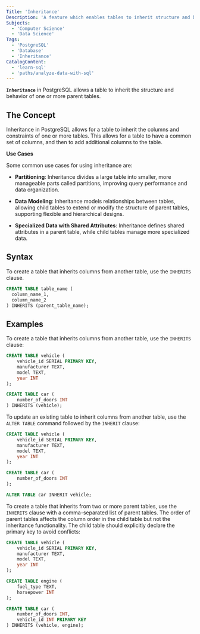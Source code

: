 ```yaml
---
Title: 'Inheritance' 
Description: 'A feature which enables tables to inherit structure and behavior from parent tables.' 
Subjects:
  - 'Computer Science'
  - 'Data Science'
Tags: 
  - 'PostgreSQL'
  - 'Database'
  - 'Inheritance'
CatalogContent: 
  - 'learn-sql'
  - 'paths/analyze-data-with-sql'
---
```

  
**`Inheritance`** in PostgreSQL allows a table to inherit the structure and behavior of one or more parent tables.

## The Concept

Inheritance in PostgreSQL allows for a table to inherit the columns and constraints of one or more tables. This allows for a table to have a common set of columns, and then to add additional columns to the table.

**Use Cases**

Some common use cases for using inheritance are:

- **Partitioning**: Inheritance divides a large table into smaller, more manageable parts called partitions, improving query performance and data organization.

- **Data Modeling**: Inheritance models relationships between tables, allowing child tables to extend or modify the structure of parent tables, supporting flexible and hierarchical designs.

- **Specialized Data with Shared Attributes**: Inheritance defines shared attributes in a parent table, while child tables manage more specialized data.

## Syntax

To create a table that inherits columns from another table, use the `INHERITS` clause.

```sql
CREATE TABLE table_name (
  column_name_1,
  column_name_2
) INHERITS (parent_table_name);
```

## Examples

To create a table that inherits columns from another table, use the `INHERITS` clause:

```sql
CREATE TABLE vehicle (
    vehicle_id SERIAL PRIMARY KEY,
    manufacturer TEXT,
    model TEXT,
    year INT
);

CREATE TABLE car (
    number_of_doors INT
) INHERITS (vehicle);
```

To update an existing table to inherit columns from another table, use the `ALTER TABLE` command followed by the `INHERIT` clause:

```sql
CREATE TABLE vehicle (
    vehicle_id SERIAL PRIMARY KEY,
    manufacturer TEXT,
    model TEXT,
    year INT
);

CREATE TABLE car (
    number_of_doors INT
);

ALTER TABLE car INHERIT vehicle;
```

To create a table that inherits from two or more parent tables, use the `INHERITS` clause with a comma-separated list of parent tables. The order of parent tables affects the column order in the child table but not the inheritance functionality. The child table should explicitly declare the primary key to avoid conflicts:

```sql
CREATE TABLE vehicle (
    vehicle_id SERIAL PRIMARY KEY,
    manufacturer TEXT,
    model TEXT,
    year INT
);

CREATE TABLE engine (
    fuel_type TEXT,
    horsepower INT
);

CREATE TABLE car (
    number_of_doors INT,
    vehicle_id INT PRIMARY KEY
) INHERITS (vehicle, engine);
```
